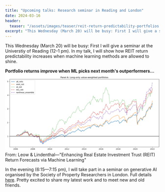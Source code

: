 ```yaml
---
title: "Upcoming talks: Research seminar in Reading and London"
date: 2024-03-16
header:
  teaser: "/assets/images/teaser/reit-return-predictability-portfolios.png"
excerpt: "This Wednesday (March 20) will be busy: First I will give a seminar at the Universtiy of Reading (12–1 pm). In my talk, I will show how REIT return predictability increases when machine learning methods are allowed to shine. In the evening (6:15—7:15 pm), I will take part in a seminar on generative AI organised by the Society of Property Researchers in London. Full details <a href='https://www.sprweb.com/Public/Public/Events/Event_DisplayMain.aspx?EventKey=80b608cd-ac8c-4ab7-a625-5b18f7eb4d56&iSearchResult=true'>here</a>. Pretty excited to share my work and to meet new and old friends."
---
```


This Wednesday (March 20) will be busy: First I will give a seminar at the Universtiy of Reading (12–1 pm). In my talk, I will show how REIT return predictability increases when machine learning methods are allowed to shine.

**Portfolio returns improve when ML picks next month's outperformers...**
<img src="/assets/images/teaser/reit-return-predictability-portfolios.png">
From: Leow & Lindenthal—"Enhancing Real Estate Investment Trust (REIT) Return Forecasts via Machine Learning"


In the evening (6:15—7:15 pm), I will take part in a seminar on generative AI organised by the Society of Property Researchers in London. Full details <a href='https://www.sprweb.com/Public/Public/Events/Event_DisplayMain.aspx?EventKey=80b608cd-ac8c-4ab7-a625-5b18f7eb4d56&iSearchResult=true'>here</a>. Pretty excited to share my latest work and to meet new and old friends.
